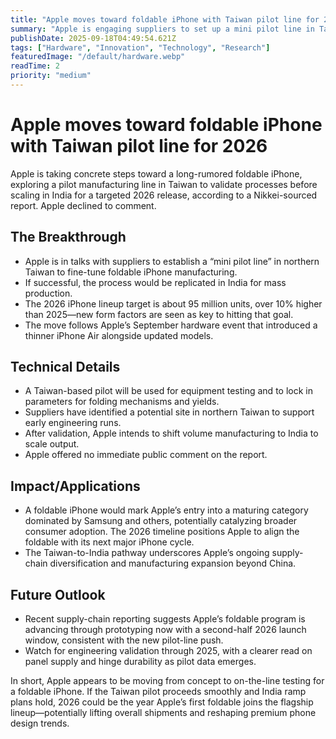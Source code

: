 ```yaml
---
title: "Apple moves toward foldable iPhone with Taiwan pilot line for 2026"
summary: "Apple is engaging suppliers to set up a mini pilot line in Taiwan to test foldable iPhone manufacturing, with mass production eyed for India and a potential 2026 debut."
publishDate: 2025-09-18T04:49:54.621Z
tags: ["Hardware", "Innovation", "Technology", "Research"]
featuredImage: "/default/hardware.webp"
readTime: 2
priority: "medium"
---
```


# Apple moves toward foldable iPhone with Taiwan pilot line for 2026

Apple is taking concrete steps toward a long-rumored foldable iPhone, exploring a pilot manufacturing line in Taiwan to validate processes before scaling in India for a targeted 2026 release, according to a Nikkei-sourced report. Apple declined to comment.

## The Breakthrough

- Apple is in talks with suppliers to establish a “mini pilot line” in northern Taiwan to fine-tune foldable iPhone manufacturing.  
- If successful, the process would be replicated in India for mass production.  
- The 2026 iPhone lineup target is about 95 million units, over 10% higher than 2025—new form factors are seen as key to hitting that goal.  
- The move follows Apple’s September hardware event that introduced a thinner iPhone Air alongside updated models.

## Technical Details

- A Taiwan-based pilot will be used for equipment testing and to lock in parameters for folding mechanisms and yields.  
- Suppliers have identified a potential site in northern Taiwan to support early engineering runs.  
- After validation, Apple intends to shift volume manufacturing to India to scale output.  
- Apple offered no immediate public comment on the report.

## Impact/Applications

- A foldable iPhone would mark Apple’s entry into a maturing category dominated by Samsung and others, potentially catalyzing broader consumer adoption. The 2026 timeline positions Apple to align the foldable with its next major iPhone cycle.  
- The Taiwan-to-India pathway underscores Apple’s ongoing supply-chain diversification and manufacturing expansion beyond China.

## Future Outlook

- Recent supply-chain reporting suggests Apple’s foldable program is advancing through prototyping now with a second-half 2026 launch window, consistent with the new pilot-line push.  
- Watch for engineering validation through 2025, with a clearer read on panel supply and hinge durability as pilot data emerges.

In short, Apple appears to be moving from concept to on-the-line testing for a foldable iPhone. If the Taiwan pilot proceeds smoothly and India ramp plans hold, 2026 could be the year Apple’s first foldable joins the flagship lineup—potentially lifting overall shipments and reshaping premium phone design trends.